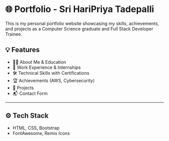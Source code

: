 # 🌐 Portfolio - Sri HariPriya Tadepalli

This is my personal portfolio website showcasing my skills, achievements, and projects as a Computer Science graduate and Full Stack Developer Trainee.

## 💡 Features

- 🧑‍💻 About Me & Education
- 💼 Work Experience & Internships
- 🛠 Technical Skills with Certifications
- 🏆 Achievements (AWS, Cybersecurity)
- 🚀 Projects
- 📬 Contact Form

---

## ⚙️ Tech Stack

- HTML, CSS, Bootstrap  
- FontAwesome, Remix Icons
